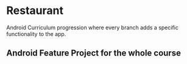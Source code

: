 # Restaurant
Android Curriculum progression where every branch adds a specific functionality to the app.
## Android Feature Project for the whole course

